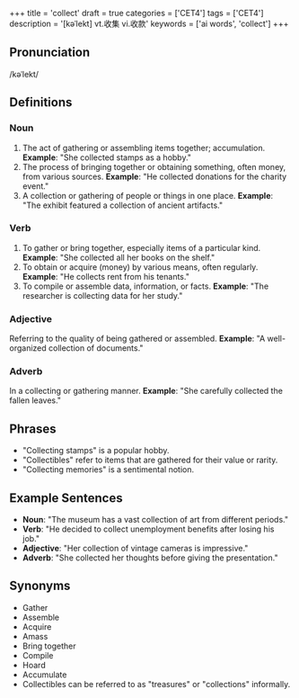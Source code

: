 +++
title = 'collect'
draft = true
categories = ['CET4']
tags = ['CET4']
description = '[kəˈlekt] vt.收集 vi.收款'
keywords = ['ai words', 'collect']
+++

## Pronunciation
/kəˈlekt/

## Definitions
### Noun
1. The act of gathering or assembling items together; accumulation. **Example**: "She collected stamps as a hobby."
2. The process of bringing together or obtaining something, often money, from various sources. **Example**: "He collected donations for the charity event."
3. A collection or gathering of people or things in one place. **Example**: "The exhibit featured a collection of ancient artifacts."

### Verb
1. To gather or bring together, especially items of a particular kind. **Example**: "She collected all her books on the shelf."
2. To obtain or acquire (money) by various means, often regularly. **Example**: "He collects rent from his tenants."
3. To compile or assemble data, information, or facts. **Example**: "The researcher is collecting data for her study."

### Adjective
Referring to the quality of being gathered or assembled. **Example**: "A well-organized collection of documents."

### Adverb
In a collecting or gathering manner. **Example**: "She carefully collected the fallen leaves."

## Phrases
- "Collecting stamps" is a popular hobby.
- "Collectibles" refer to items that are gathered for their value or rarity.
- "Collecting memories" is a sentimental notion.

## Example Sentences
- **Noun**: "The museum has a vast collection of art from different periods."
- **Verb**: "He decided to collect unemployment benefits after losing his job."
- **Adjective**: "Her collection of vintage cameras is impressive."
- **Adverb**: "She collected her thoughts before giving the presentation."

## Synonyms
- Gather
- Assemble
- Acquire
- Amass
- Bring together
- Compile
- Hoard
- Accumulate
- Collectibles can be referred to as "treasures" or "collections" informally.
